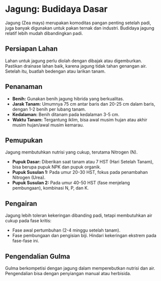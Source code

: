 # Jagung: Budidaya Dasar

Jagung (Zea mays) merupakan komoditas pangan penting setelah padi, juga banyak digunakan untuk pakan ternak dan industri. Budidaya jagung relatif lebih mudah dibandingkan padi.

## Persiapan Lahan
Lahan untuk jagung perlu diolah dengan dibajak atau digemburkan. Pastikan drainase lahan baik, karena jagung tidak tahan genangan air. Setelah itu, buatlah bedengan atau larikan tanam.

## Penanaman
* **Benih:** Gunakan benih jagung hibrida yang berkualitas.
* **Jarak Tanam:** Umumnya 75 cm antar baris dan 20-25 cm dalam baris, dengan 1-2 benih per lubang tanam.
* **Kedalaman:** Benih ditanam pada kedalaman 3-5 cm.
* **Waktu Tanam:** Tergantung iklim, bisa awal musim hujan atau akhir musim hujan/awal musim kemarau.

## Pemupukan
Jagung membutuhkan nutrisi yang cukup, terutama Nitrogen (N).
* **Pupuk Dasar:** Diberikan saat tanam atau 7 HST (Hari Setelah Tanam), bisa berupa pupuk NPK dan pupuk organik.
* **Pupuk Susulan 1:** Pada umur 20-30 HST, fokus pada penambahan Nitrogen (Urea).
* **Pupuk Susulan 2:** Pada umur 40-50 HST (fase menjelang pembungaan), kombinasi N, P, dan K.

## Pengairan
Jagung lebih toleran kekeringan dibanding padi, tetapi membutuhkan air cukup pada fase kritis:
* Fase awal pertumbuhan (2-4 minggu setelah tanam).
* Fase pembungaan dan pengisian biji.
Hindari kekeringan ekstrem pada fase-fase ini.

## Pengendalian Gulma
Gulma berkompetisi dengan jagung dalam memperebutkan nutrisi dan air. Pengendalian bisa dengan penyiangan manual atau herbisida.